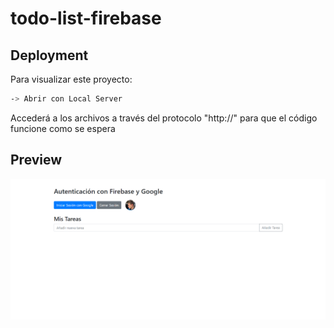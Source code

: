 # todo-list-firebase

## Deployment

Para visualizar este proyecto:

```bash
-> Abrir con Local Server 
```
Accederá a los archivos a través del protocolo "http://" para que el código funcione como se espera


## Preview

![App Screenshot](https://github.com/jpuentesdev/todo-list-firebase/blob/main/Preview-app.png?raw=true)
